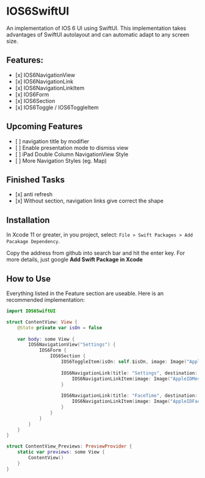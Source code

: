 # IOS6SwiftUI

An implementation of IOS 6 UI using SwiftUI. This implementation takes advantages of SwiftUI autolayout and can automatic adapt to any screen size.

## Features:
- \[x]  IOS6NavigationView
- \[x]  IOS6NavigationLink
- \[x]  IOS6NavigationLinkItem
- \[x]  IOS6Form
- \[x]  IOS6Section
- \[x]  IOS6Toggle / IOS6ToggleItem

## Upcoming Features

- \[ ] navigation title by modifier
- \[ ] Enable presentation mode to dismiss view
- \[ ] iPad Double Column NavigationView Style
- \[ ] More Navigation Styles (eg. Map)

## Finished Tasks
- \[x] anti refresh
- \[x] Without section, navigation links give correct the shape

## Installation

In Xcode 11 or greater, in you project, select: `File > Swift Packages > Add Pacakage Dependency`.

Copy the address from github into search bar and hit the enter key. For more details, just google **Add Swift Package in Xcode**

##  How to Use

Everything listed in the Feature section are useable. Here is an recommended implementation:  

```Swift
import IOS6SwiftUI

struct ContentView: View {
    @State private var isOn = false
    
    var body: some View {
        IOS6NavigationView("Settings") {
            IOS6Form {
                IOS6Section {
                    IOS6ToggleItem(isOn: self.$isOn, image: Image("AppleIDAppstore"), title: "Messages")
                    
                    IOS6NavigationLink(title: "Settings", destination: {Text("FaceTime")}) {
                        IOS6NavigationLinkItem(image: Image("AppleIDMessages"), title: "Messages")
                    }
                    
                    IOS6NavigationLink(title: "FaceTime", destination: {Text("FaceTime")}) {
                        IOS6NavigationLinkItem(image: Image("AppleIDFaceTime"), title: "FaceTime")
                    }
                }
            }
        }
    }
}

struct ContentView_Previews: PreviewProvider {
    static var previews: some View {
        ContentView()
    }
}
```
